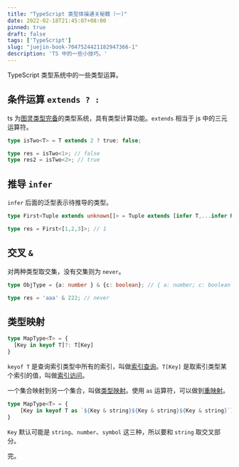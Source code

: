 ```yaml
---
title: "TypeScript 类型体操通关秘籍（一)"
date: 2022-02-18T21:45:07+08:00
pinned: true
draft: false
tags: ['TypeScript']
slug: "juejin-book-7047524421182947366-1"
description: 'TS 中的一些小技巧。'
---
```


TypeScript 类型系统中的一些类型运算。

## 条件运算 `extends ? :`

ts 为<u>图灵类型完备</u>的类型系统，具有类型计算功能。`extends` 相当于 js 中的三元运算符。

```typescript
type isTwo<T> = T extends 2 ? true: false;

type res = isTwo<1>; // false
type res2 = isTwo<2>; // true
```

## 推导 `infer`

`infer` 后面的泛型表示待推导的类型。

```typescript
type First<Tuple extends unknown[]> = Tuple extends [infer T,...infer R] ? T : never;

type res = First<[1,2,3]>; // 1
```

## 交叉 `&`

对两种类型取交集，没有交集则为 `never`。

```typescript
type ObjType = {a: number } & {c: boolean}; // { a: number; c: boolean }

type res = 'aaa' & 222; // never
```

## 类型映射

```typescript
type MapType<T> = {
  [Key in keyof T]?: T[Key]
}
```

`keyof T` 是查询索引类型中所有的索引，叫做<u>索引查询</u>。`T[Key]` 是取索引类型某个索引的值，叫做<u>索引访问</u>。

一个集合映射到另一个集合，叫做<u>类型映射</u>。使用 `as` 运算符，可以做到<u>重映射</u>。

```typescript
type MapType<T> = {
    [Key in keyof T as `${Key & string}${Key & string}${Key & string}`]: [T[Key], T[Key], T[Key]]
}
```

`Key` 默认可能是 `string`、`number`、`symbol` 这三种，所以要和 `string` 取交叉部分。

完。
